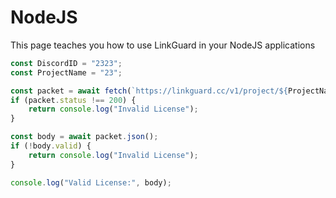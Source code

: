 # NodeJS
This page teaches you how to use LinkGuard in your NodeJS applications

```js
const DiscordID = "2323";
const ProjectName = "23";

const packet = await fetch(`https://linkguard.cc/v1/project/${ProjectName}/discord/${DiscordID}`);
if (packet.status !== 200) {
    return console.log("Invalid License");
}

const body = await packet.json();
if (!body.valid) {
    return console.log("Invalid License");
}

console.log("Valid License:", body);
```